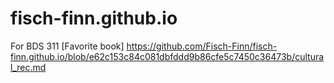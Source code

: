 # fisch-finn.github.io
For BDS 311
[Favorite book] https://github.com/Fisch-Finn/fisch-finn.github.io/blob/e62c153c84c081dbfddd9b86cfe5c7450c36473b/cultural_rec.md

